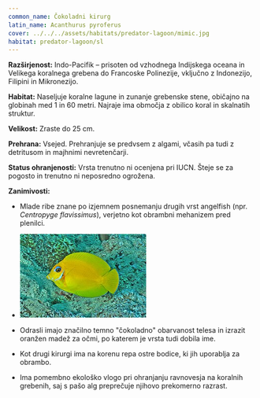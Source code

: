 ```yaml
---
common_name: Čokoladni kirurg   
latin_name: Acanthurus pyroferus
cover: ../../../assets/habitats/predator-lagoon/mimic.jpg
habitat: predator-lagoon/sl
---
```


**Razširjenost:** Indo-Pacifik – prisoten od vzhodnega Indijskega oceana in Velikega koralnega grebena do Francoske Polinezije, vključno z Indonezijo, Filipini in Mikronezijo.

**Habitat:** Naseljuje koralne lagune in zunanje grebenske stene, običajno na globinah med 1 in 60 metri. Najraje ima območja z obilico koral in skalnatih struktur.

**Velikost:** Zraste do 25 cm.

**Prehrana:** Vsejed. Prehranjuje se predvsem z algami, včasih pa tudi z detritusom in majhnimi nevretenčarji.

**Status ohranjenosti:** Vrsta trenutno ni ocenjena pri IUCN. Šteje se za pogosto in trenutno ni neposredno ogrožena.

**Zanimivosti:**
- Mlade ribe znane po izjemnem posnemanju drugih vrst angelfish (npr. *Centropyge flavissimus*), verjetno kot obrambni mehanizem pred plenilci.

- ![Baby mimic](../../../assets/habitats/predator-lagoon/mladi_mimic.jpg)

- Odrasli imajo značilno temno "čokoladno" obarvanost telesa in izrazit oranžen madež za očmi, po katerem je vrsta tudi dobila ime.
- Kot drugi kirurgi ima na korenu repa ostre bodice, ki jih uporablja za obrambo.
- Ima pomembno ekološko vlogo pri ohranjanju ravnovesja na koralnih grebenih, saj s pašo alg preprečuje njihovo prekomerno razrast.

